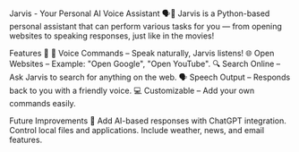 Jarvis - Your Personal AI Voice Assistant 🗣️🤖
Jarvis is a Python-based personal assistant that can perform various tasks for you — from opening websites to speaking responses, just like in the movies! 

Features 🌟
🎤 Voice Commands – Speak naturally, Jarvis listens!
🌐 Open Websites – Example: "Open Google", "Open YouTube".
🔍 Search Online – Ask Jarvis to search for anything on the web.
🗣️ Speech Output – Responds back to you with a friendly voice.
💻 Customizable – Add your own commands easily.

Future Improvements 🚀
Add AI-based responses with ChatGPT integration.
Control local files and applications.
Include weather, news, and email features.
